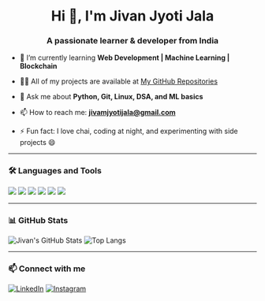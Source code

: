 <h1 align="center">Hi 👋, I'm Jivan Jyoti Jala</h1>
<h3 align="center">A passionate learner & developer from India</h3>

- 🌱 I’m currently learning **Web Development | Machine Learning | Blockchain**

- 👨‍💻 All of my projects are available at [My GitHub Repositories](https://github.com/Jivan-Jala)

- 💬 Ask me about **Python, Git, Linux, DSA, and ML basics**

- 📫 How to reach me: **jivamjyotijala@gmail.com**

- ⚡ Fun fact: I love chai, coding at night, and experimenting with side projects 😄

---

### 🛠️ Languages and Tools

<p>
  <img src="https://img.shields.io/badge/Python-3776AB?style=for-the-badge&logo=python&logoColor=white"/>
  <img src="https://img.shields.io/badge/C++-00599C?style=for-the-badge&logo=c%2B%2B&logoColor=white"/>
  <img src="https://img.shields.io/badge/JavaScript-F7DF1E?style=for-the-badge&logo=javascript&logoColor=black"/>
  <img src="https://img.shields.io/badge/React-20232A?style=for-the-badge&logo=react&logoColor=61DAFB"/>
  <img src="https://img.shields.io/badge/Tailwind-06B6D4?style=for-the-badge&logo=tailwind-css&logoColor=white"/>
  <img src="https://img.shields.io/badge/GitHub-181717?style=for-the-badge&logo=github&logoColor=white"/>
</p>

---

### 📊 GitHub Stats

![Jivan's GitHub Stats](https://github-readme-stats.vercel.app/api?username=your-username&show_icons=true&theme=tokyonight)
![Top Langs](https://github-readme-stats.vercel.app/api/top-langs/?username=your-username&layout=compact&theme=tokyonight)

---

### 📫 Connect with me

[![LinkedIn](https://img.shields.io/badge/LinkedIn-blue?style=for-the-badge&logo=linkedin&logoColor=white)](https://linkedin.com/in/your-profile)
[![Instagram](https://img.shields.io/badge/Instagram-E4405F?style=for-the-badge&logo=instagram&logoColor=white)](https://instagram.com/your-profile)
